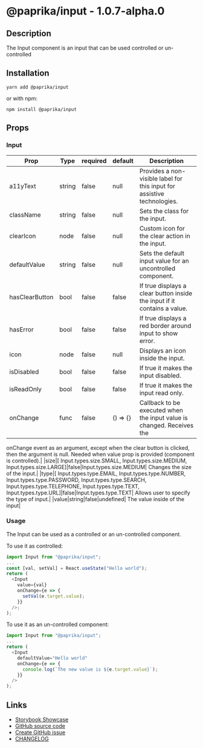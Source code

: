 <!-- start: Autogenerated - do not modify -->

# @paprika/input - 1.0.7-alpha.0

## Description

The Input component is an input that can be used controlled or un-controlled

## Installation

```
yarn add @paprika/input
```

or with npm:

```
npm install @paprika/input
```

## Props

### Input

| Prop           | Type   | required | default  | Description                                                              |
| -------------- | ------ | -------- | -------- | ------------------------------------------------------------------------ |
| a11yText       | string | false    | null     | Provides a non-visible label for this input for assistive technologies.  |
| className      | string | false    | null     | Sets the class for the input.                                            |
| clearIcon      | node   | false    | null     | Custom icon for the clear action in the input.                           |
| defaultValue   | string | false    | null     | Sets the default input value for an uncontrolled component.              |
| hasClearButton | bool   | false    | false    | If true displays a clear button inside the input if it contains a value. |
| hasError       | bool   | false    | false    | If true displays a red border around input to show error.                |
| icon           | node   | false    | null     | Displays an icon inside the input.                                       |
| isDisabled     | bool   | false    | false    | If true it makes the input disabled.                                     |
| isReadOnly     | bool   | false    | false    | If true it makes the input read only.                                    |
| onChange       | func   | false    | () => {} | Callback to be executed when the input value is changed. Receives the    |

onChange event as an argument, except when the clear button is clicked,
then the argument is null. Needed when value prop is provided (component
is controlled).|
|size|[ Input.types.size.SMALL, Input.types.size.MEDIUM, Input.types.size.LARGE]|false|Input.types.size.MEDIUM| Changes the size of the input.|
|type|[ Input.types.type.EMAIL, Input.types.type.NUMBER, Input.types.type.PASSWORD, Input.types.type.SEARCH, Input.types.type.TELEPHONE, Input.types.type.TEXT, Input.types.type.URL]|false|Input.types.type.TEXT| Allows user to specify the type of input.|
|value|string|false|undefined| The value inside of the input|

<!-- end: Autogenerated - do not modify -->
<!-- content -->

### Usage

The Input can be used as a controlled or an un-controlled component.

To use it as controlled:

```js
import Input from "@paprika/input";
...
const [val, setVal] = React.useState("Hello world");
return (
  <Input
    value={val}
    onChange={e => {
      setVal(e.target.value);
    }}
  />;
);
```

To use it as an un-controlled component:

```js
import Input from "@paprika/input";
...
return (
  <Input
    defaultValue="Hello world"
    onChange={e => {
      console.log(`The new value is ${e.target.value}`);
    }}
  />
);
```

<!-- eoContent -->

## Links

- [Storybook Showcase](https://paprika.highbond.com/?path=/story/forms-input--showcase)
- [GitHub source code](https://github.com/acl-services/paprika/tree/master/packages/Input/src)
- [Create GitHub issue](https://github.com/acl-services/paprika/issues/new?label=[]&title=@paprika/input%20[help]:%20your%20short%20description&body=%0A%23%20Help%20wanted%0A%0A%23%23%20Please%20write%20your%20question.%0A*A%20clear%20and%20concise%20description%20of%20what%20the%20question%20is*%0A%0A%23%23%20Additional%20context%0A*Add%20any%20other%20context%20or%20screenshots%20about%20your%20question%20here.*%0A)
- [CHANGELOG](https://github.com/acl-services/paprika/tree/master/packages/Input/CHANGELOG.md)
